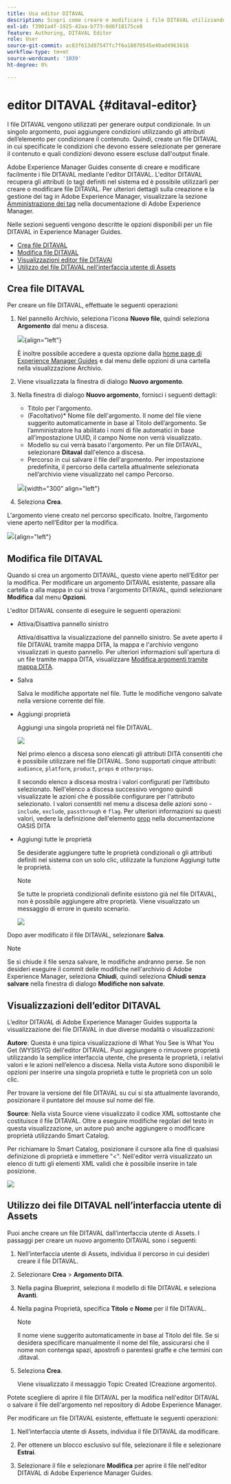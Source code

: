 ```yaml
---
title: Usa editor DITAVAL
description: Scopri come creare e modificare i file DITAVAL utilizzando l’Editor DIVATAL in Adobe Experience Manager Guides. Scopri in che modo l’editor DITAVAL supporta i file DITAVAL nelle visualizzazioni di authoring e sorgente.
exl-id: f3901a4f-1925-42aa-b773-0d6f18175ce8
feature: Authoring, DITAVAL Editor
role: User
source-git-commit: ac83f613d87547fc7f6a18070545e40ad4963616
workflow-type: tm+mt
source-wordcount: '1039'
ht-degree: 0%

---
```


# editor DITAVAL {#ditaval-editor}

I file DITAVAL vengono utilizzati per generare output condizionale. In un singolo argomento, puoi aggiungere condizioni utilizzando gli attributi dell’elemento per condizionare il contenuto. Quindi, create un file DITAVAL in cui specificate le condizioni che devono essere selezionate per generare il contenuto e quali condizioni devono essere escluse dall&#39;output finale.

Adobe Experience Manager Guides consente di creare e modificare facilmente i file DITAVAL mediante l&#39;editor DITAVAL. L&#39;editor DITAVAL recupera gli attributi \(o tag\) definiti nel sistema ed è possibile utilizzarli per creare o modificare file DITAVAL. Per ulteriori dettagli sulla creazione e la gestione dei tag in Adobe Experience Manager, visualizzare la sezione [Amministrazione dei tag](https://experienceleague.adobe.com/docs/experience-manager-cloud-service/sites/authoring/features/tags.html?lang=it) nella documentazione di Adobe Experience Manager.

Nelle sezioni seguenti vengono descritte le opzioni disponibili per un file DITAVAL in Experience Manager Guides.

- [Crea file DITAVAL](#create-ditaval-file)
- [Modifica file DITAVAL](#edit-ditaval-file)
- [Visualizzazioni editor file DITAVAl](#ditaval-editor-views)
- [Utilizzo del file DITAVAL nell’interfaccia utente di Assets](#working-with-ditaval-files-in-the-assets-ui)

## Crea file DITAVAL

Per creare un file DITAVAL, effettuate le seguenti operazioni:

1. Nel pannello Archivio, seleziona l&#39;icona **Nuovo file**, quindi seleziona **Argomento** dal menu a discesa.

   ![](images/new-file-option.png){align="left"}

   È inoltre possibile accedere a questa opzione dalla [home page di Experience Manager Guides](./intro-home-page.md) e dal menu delle opzioni di una cartella nella visualizzazione Archivio.

2. Viene visualizzata la finestra di dialogo **Nuovo argomento**.

3. Nella finestra di dialogo **Nuovo argomento**, fornisci i seguenti dettagli:
   - Titolo per l&#39;argomento.
   - \(Facoltativo\)* Nome file dell&#39;argomento. Il nome del file viene suggerito automaticamente in base al Titolo dell’argomento. Se l’amministratore ha abilitato i nomi di file automatici in base all’impostazione UUID, il campo Nome non verrà visualizzato.
   - Modello su cui verrà basato l&#39;argomento. Per un file DITAVAL, selezionare **Ditaval** dall&#39;elenco a discesa.
   - Percorso in cui salvare il file dell&#39;argomento. Per impostazione predefinita, il percorso della cartella attualmente selezionata nell’archivio viene visualizzato nel campo Percorso.

   ![](images/new-topic-dialog-ditaval.png){width="300" align="left"}


4. Seleziona **Crea**.

L&#39;argomento viene creato nel percorso specificato. Inoltre, l’argomento viene aperto nell’Editor per la modifica.

![](images/ditaval-file-editor.png){align="left"}

## Modifica file DITAVAL

Quando si crea un argomento DITAVAL, questo viene aperto nell&#39;Editor per la modifica. Per modificare un argomento DITAVAL esistente, passare alla cartella o alla mappa in cui si trova l&#39;argomento DITAVAL, quindi selezionare **Modifica** dal menu **Opzioni**.

L&#39;editor DITAVAL consente di eseguire le seguenti operazioni:

- Attiva/Disattiva pannello sinistro

  Attiva/disattiva la visualizzazione del pannello sinistro. Se avete aperto il file DITAVAL tramite mappa DITA, la mappa e l&#39;archivio vengono visualizzati in questo pannello. Per ulteriori informazioni sull&#39;apertura di un file tramite mappa DITA, visualizzare [Modifica argomenti tramite mappa DITA](map-editor-advanced-map-editor.md#id17ACJ0F0FHS).

- Salva

  Salva le modifiche apportate nel file. Tutte le modifiche vengono salvate nella versione corrente del file.

- Aggiungi proprietà

  Aggiungi una singola proprietà nel file DITAVAL.

  ![](images/ditaval-editor-props-new.png)

  Nel primo elenco a discesa sono elencati gli attributi DITA consentiti che è possibile utilizzare nel file DITAVAL. Sono supportati cinque attributi: `audience`, `platform`, `product`, `props` e `otherprops`.

  Il secondo elenco a discesa mostra i valori configurati per l’attributo selezionato. Nell&#39;elenco a discesa successivo vengono quindi visualizzate le azioni che è possibile configurare per l&#39;attributo selezionato. I valori consentiti nel menu a discesa delle azioni sono - `include`, `exclude`, `passthrough` e `flag`. Per ulteriori informazioni su questi valori, vedere la definizione dell&#39;elemento [prop](http://docs.oasis-open.org/dita/dita/v1.3/errata01/os/complete/part3-all-inclusive/langRef/ditaval/ditaval-prop.html#ditaval-prop) nella documentazione OASIS DITA

- Aggiungi tutte le proprietà

  Se desiderate aggiungere tutte le proprietà condizionali o gli attributi definiti nel sistema con un solo clic, utilizzate la funzione Aggiungi tutte le proprietà.

  >[!NOTE]
  >
  > Se tutte le proprietà condizionali definite esistono già nel file DITAVAL, non è possibile aggiungere altre proprietà. Viene visualizzato un messaggio di errore in questo scenario.

  ![](images/ditaval-all-props-new.png)

Dopo aver modificato il file DITAVAL, selezionare **Salva**.

>[!NOTE]
>
> Se si chiude il file senza salvare, le modifiche andranno perse. Se non desideri eseguire il commit delle modifiche nell&#39;archivio di Adobe Experience Manager, seleziona **Chiudi**, quindi seleziona **Chiudi senza salvare** nella finestra di dialogo **Modifiche non salvate**.

## Visualizzazioni dell’editor DITAVAL

L’editor DITAVAL di Adobe Experience Manager Guides supporta la visualizzazione dei file DITAVAL in due diverse modalità o visualizzazioni:

**Autore**:   Questa è una tipica visualizzazione di What You See is What You Get \(WYSISYG\) dell&#39;editor DITAVAL. Puoi aggiungere o rimuovere proprietà utilizzando la semplice interfaccia utente, che presenta le proprietà, i relativi valori e le azioni nell’elenco a discesa. Nella vista Autore sono disponibili le opzioni per inserire una singola proprietà e tutte le proprietà con un solo clic.

Per trovare la versione del file DITAVAL su cui si sta attualmente lavorando, posizionare il puntatore del mouse sul nome del file.

**Source**:   Nella vista Source viene visualizzato il codice XML sottostante che costituisce il file DITAVAL. Oltre a eseguire modifiche regolari del testo in questa visualizzazione, un autore può anche aggiungere o modificare proprietà utilizzando Smart Catalog.

Per richiamare lo Smart Catalog, posizionare il cursore alla fine di qualsiasi definizione di proprietà e immettere &quot;&lt;&quot;. Nell&#39;editor verrà visualizzato un elenco di tutti gli elementi XML validi che è possibile inserire in tale posizione.

![](images/ditaval-source-view-new.png)


## Utilizzo dei file DITAVAL nell’interfaccia utente di Assets

Puoi anche creare un file DITAVAL dall’interfaccia utente di Assets. I passaggi per creare un nuovo argomento DITAVAL sono i seguenti:

1. Nell’interfaccia utente di Assets, individua il percorso in cui desideri creare il file DITAVAL.

1. Selezionare **Crea** \> **Argomento DITA**.

1. Nella pagina Blueprint, seleziona il modello di file DITAVAL e seleziona **Avanti**.

1. Nella pagina Proprietà, specifica **Titolo** e **Nome** per il file DITAVAL.

   >[!NOTE]
   >
   > Il nome viene suggerito automaticamente in base al Titolo del file. Se si desidera specificare manualmente il nome del file, assicurarsi che il nome non contenga spazi, apostrofi o parentesi graffe e che termini con .ditaval.

1. Seleziona **Crea**.

   Viene visualizzato il messaggio Topic Created (Creazione argomento).

Potete scegliere di aprire il file DITAVAL per la modifica nell&#39;editor DITAVAL o salvare il file dell&#39;argomento nel repository di Adobe Experience Manager.

Per modificare un file DITAVAL esistente, effettuate le seguenti operazioni:

1. Nell’interfaccia utente di Assets, individua il file DITAVAL da modificare.

1. Per ottenere un blocco esclusivo sul file, selezionare il file e selezionare **Estrai**.

1. Selezionare il file e selezionare **Modifica** per aprire il file nell&#39;editor DITAVAL di Adobe Experience Manager Guides.



